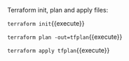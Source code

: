 Terraform init, plan and apply files:

`terraform init`{{execute}}

`terraform plan -out=tfplan`{{execute}}

`terraform apply tfplan`{{execute}}